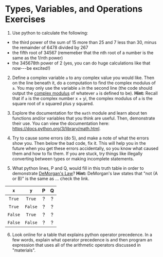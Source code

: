 # Types, Variables, and Operations Exercises

1. Use python to calculate the following:
 - the third power of the sum of 15 more than 25 and 7 less than 30, minus the remainder of 6478 divided by 267
 - the fifth root of 34567 (rememeber that the nth root of a number is the same as the 1/nth power)
 - the 345678th power of 2 (yes, you can do huge calculations like that now---be excited!)

2. Define a complex variable `a` to any complex value you would like. Then on the line beneath it, do a computation to find the complex modulus of `a`. You may only use the variable `a` in the second line (the code should output the [complex modulus](https://mathworld.wolfram.com/ComplexModulus.html) of whatever `a` is defined to be). **Hint:** Recall that if `a` is the complex number x + yi, the complex modulus of `a` is the square root of x squared plus y squared.

3. Explore the documentation for the `math` module and learn about ten functions and/or variables that you think are useful. Then, demonstrate their use. You can view the documentation here: https://docs.python.org/3/library/math.html.

4. Try to cause some errors (do 5), and make a note of what the errors show you. Then below the bad code, fix it. This will help you in the future when you get these errors accidentally, so you know what caused them and how to fix them. If you are stuck, try things like illegally converting between types or making incomplete statements.

5. What python lines, P and Q, would fill in this truth table in order to demonstrate [DeMorgan's Law](https://en.wikipedia.org/wiki/De_Morgan%27s_laws)? **Hint:** DeMorgan's law states that "not (A or B)" is the same as ... check the link.


|   `x`  |   `y`  |     P     |    Q     |
|:------:|:------:|:---------:|:--------:|
| `True` | `True` |     ?     |    ?     |
| `True` | `False`|     ?     |    ?     |
| `False`| `True` |     ?     |    ?     |
| `False`| `False`|     ?     |    ?     |


6. Look online for a table that explains python operator precedence. In a few words, explain what operator precedence is and then program an expression that uses all of the arithmetic operators discussed in "materials".

